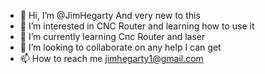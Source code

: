 - 👋 Hi, I’m @JimHegarty And very new to this
- 👀 I’m interested in CNC Router and learning how to use it 
- 🌱 I’m currently learning Cnc Router and laser
- 💞️ I’m looking to collaborate on any help I can get
- 📫 How to reach me jimhegarty1@gmail.com
<!---
JimHegarty/JimHegarty is a ✨ special ✨ repository because its `README.md` (this file) appears on your GitHub profile.
You can click the Preview link to take a look at your changes.
--->
